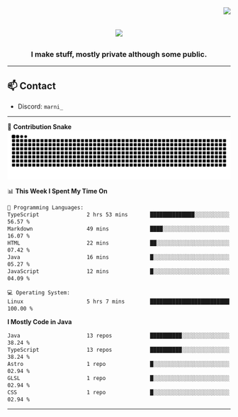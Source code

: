 <img align="right" src="https://komarev.com/ghpvc/?username=itzmarni&label=Profile%20views&color=0e75b6&style=flat">

<h1 align="center">
  <a href="https://git.io/typing-svg">
    <img src="https://readme-typing-svg.herokuapp.com/?lines=Hi+👋,+I'm+Marni!;&center=true&size=30">
  </a>
</h1>
<h3 align="center">I make stuff, mostly private although some public.</h3>

---

## 📫 Contact

- Discord: `marni_`

---

🐍 **Contribution Snake**
<picture>
  <source media="(prefers-color-scheme: dark)" srcset="https://github.com/ItzMarni/ItzMarni/blob/output/github-contribution-grid-snake-dark.svg" />
  <source media="(prefers-color-scheme: light)" srcset="https://github.com/ItzMarni/ItzMarni/blob/output/github-contribution-grid-snake.svg" />
  <img alt="github-snake" src="https://github.com/ItzMarni/ItzMarni/blob/output/github-contribution-grid-snake-dark.svg" />
</picture>

<!--START_SECTION:waka-->
📊 **This Week I Spent My Time On** 

```text
💬 Programming Languages: 
TypeScript               2 hrs 53 mins       ██████████████░░░░░░░░░░░   56.57 % 
Markdown                 49 mins             ████░░░░░░░░░░░░░░░░░░░░░   16.07 % 
HTML                     22 mins             ██░░░░░░░░░░░░░░░░░░░░░░░   07.42 % 
Java                     16 mins             █░░░░░░░░░░░░░░░░░░░░░░░░   05.27 % 
JavaScript               12 mins             █░░░░░░░░░░░░░░░░░░░░░░░░   04.09 % 

💻 Operating System: 
Linux                    5 hrs 7 mins        █████████████████████████   100.00 % 
```

**I Mostly Code in Java** 

```text
Java                     13 repos            ██████████░░░░░░░░░░░░░░░   38.24 % 
TypeScript               13 repos            ██████████░░░░░░░░░░░░░░░   38.24 % 
Astro                    1 repo              █░░░░░░░░░░░░░░░░░░░░░░░░   02.94 % 
GLSL                     1 repo              █░░░░░░░░░░░░░░░░░░░░░░░░   02.94 % 
CSS                      1 repo              █░░░░░░░░░░░░░░░░░░░░░░░░   02.94 % 
```




<!--END_SECTION:waka-->

-------

